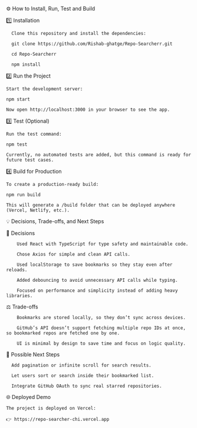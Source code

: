 ⚙️ How to Install, Run, Test and Build

1️⃣ Installation

      Clone this repository and install the dependencies:
      
      git clone https://github.com/Rishab-ghatge/Repo-Searcherr.git
      
      cd Repo-Searcherr
      
      npm install

  
2️⃣ Run the Project

    Start the development server:
    
    npm start
    
    Now open http://localhost:3000 in your browser to see the app.

3️⃣ Test (Optional)

    Run the test command:
    
    npm test
    
    Currently, no automated tests are added, but this command is ready for future test cases.

4️⃣ Build for Production

    To create a production-ready build:
    
    npm run build
    
    This will generate a /build folder that can be deployed anywhere (Vercel, Netlify, etc.).

💡 Decisions, Trade-offs, and Next Steps

   🧠 Decisions
  
        Used React with TypeScript for type safety and maintainable code.
        
        Chose Axios for simple and clean API calls.
        
        Used localStorage to save bookmarks so they stay even after reloads.
        
        Added debouncing to avoid unnecessary API calls while typing.
        
        Focused on performance and simplicity instead of adding heavy libraries.
    
   ⚖️ Trade-offs
   
        Bookmarks are stored locally, so they don’t sync across devices.
        
        GitHub’s API doesn’t support fetching multiple repo IDs at once, so bookmarked repos are fetched one by one.
        
        UI is minimal by design to save time and focus on logic quality.

   🚀 Possible Next Steps
   
      Add pagination or infinite scroll for search results.
      
      Let users sort or search inside their bookmarked list.
      
      Integrate GitHub OAuth to sync real starred repositories.

   🌐 Deployed Demo
   
    The project is deployed on Vercel:
    
    👉 https://repo-searcher-chi.vercel.app
